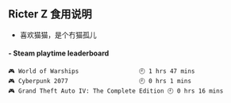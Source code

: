 ## Ricter Z 食用说明
- 喜欢猫猫，是个冇猫孤儿

<!-- steam-box start -->
#### - Steam playtime leaderboard
```text
🎮 World of Warships                 🕘 1 hrs 47 mins
🎮 Cyberpunk 2077                    🕘 0 hrs 1 mins
🎮 Grand Theft Auto IV: The Complete Edition 🕘 0 hrs 16 mins
```
<!-- Powered by https://github.com/YouEclipse/steam-box . -->
<!-- steam-box end -->

